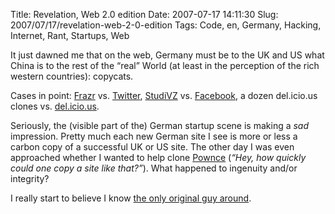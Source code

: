 Title: Revelation, Web 2.0 edition
Date: 2007-07-17 14:11:30
Slug: 2007/07/17/revelation-web-2-0-edition
Tags: Code, en, Germany, Hacking, Internet, Rant, Startups, Web


It just dawned me that on the web, Germany must be to the UK and US what China
is to the rest of the “real” World (at least in the perception of the rich
western countries): copycats.

Cases in point: [Frazr][1] vs. [Twitter][2], [StudiVZ][3] vs. [Facebook][4], a
dozen del.icio.us clones vs. [del.icio.us][5].

Seriously, the (visible part of the) German startup scene is making a _sad_
impression. Pretty much each new German site I see is more or less a carbon
copy of a successful UK or US site. The other day I was even approached
whether I wanted to help clone [Pownce][6] (_“Hey, how quickly could one copy
a site like that?”_). What happened to ingenuity and/or integrity?

I really start to believe I know [the only original guy around][7].

   [1]: http://frazr.com/de/
   [2]: http://twitter.com/
   [3]: http://studivz.de/
   [4]: http://facebook.com/
   [5]: http://del.icio.us/
   [6]: http://pownce.com/
   [7]: http://www.thealarmclock.com/euro/archives/2006/04/lowbudget_web_wizard_on_conten.html
